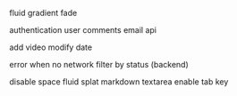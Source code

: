 fluid gradient fade

authentication
user comments
email api


add video
modify date

error when no network
filter by status (backend)

disable space fluid splat
markdown textarea enable tab key



